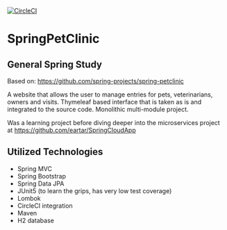 [![CircleCI](https://circleci.com/gh/eartar/spring-pet-clinic.svg?style=svg)](https://circleci.com/gh/eartar/spring-pet-clinic)
# SpringPetClinic

## General Spring Study

Based on: https://github.com/spring-projects/spring-petclinic

A website that allows the user to manage entries for pets, veterinarians, owners and visits. Thymeleaf based interface that is taken as is and integrated to the source code. Monolithic multi-module project.

Was a learning project before diving deeper into the microservices project at https://github.com/eartar/SpringCloudApp

## Utilized Technologies
 - Spring MVC
 - Spring Bootstrap
 - Spring Data JPA
 - JUnit5 (to learn the grips, has very low test coverage)
 - Lombok
 - CircleCI integration
 - Maven
 - H2 database





